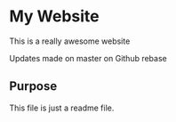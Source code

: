 # My Website

This is a really awesome website

Updates made on master on Github rebase

## Purpose

This file is just a readme file.
